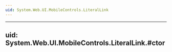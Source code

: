 ```yaml
---
uid: System.Web.UI.MobileControls.LiteralLink
---
```


---
uid: System.Web.UI.MobileControls.LiteralLink.#ctor
---
